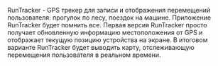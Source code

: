 RunTracker - GPS трекер для записи и отображения перемещений пользователя: прогулок 
по лесу, поездок на машине. Приложение RunTracker будет помнить все.
Первая версия RunTracker просто получает обновленную информацию местоположения от GPS и отображает текущую позицию устройства на экране. В итоговом 
варианте RunTracker будет выводить карту, отслеживающую перемещения пользователя в реальном времени.
